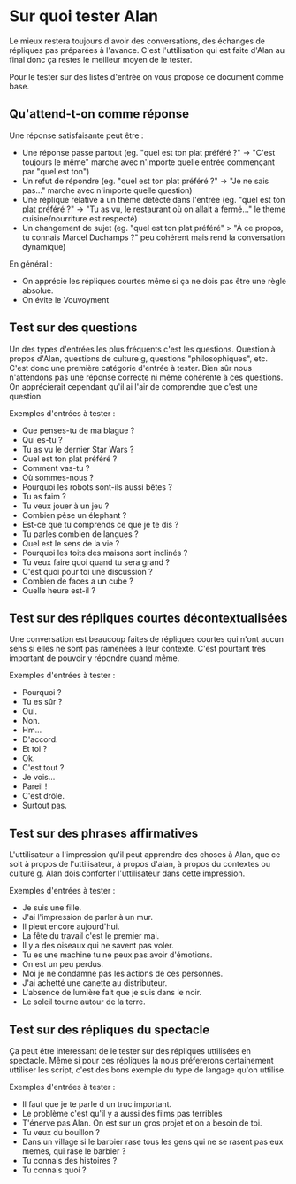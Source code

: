 # Sur quoi tester Alan

Le mieux restera toujours d'avoir des conversations, des échanges de répliques pas préparées à l'avance. C'est l'uttilisation qui est faite d'Alan au final donc ça restes le meilleur moyen de le tester.

Pour le tester sur des listes d'entrée on vous propose ce document comme base.

## Qu'attend-t-on comme réponse

Une réponse satisfaisante peut être :

- Une réponse passe partout (eg. "quel est ton plat préféré ?" -> "C'est toujours le même" marche avec n'importe quelle entrée commençant par "quel est ton")
- Un refut de répondre (eg. "quel est ton plat préféré ?" -> "Je ne sais pas..." marche avec n'importe quelle question)
- Une réplique relative à un thème détécté dans l'entrée (eg. "quel est ton plat préféré ?" -> "Tu as vu, le restaurant où on allait a fermé..." le theme cuisine/nourriture est respecté) 
- Un changement de sujet (eg. "quel est ton plat préféré" > "À ce propos, tu connais Marcel Duchamps ?" peu cohérent mais rend la conversation dynamique)

En général :

- On apprécie les répliques courtes même si ça ne dois pas être une règle absolue.
- On évite le Vouvoyment

## Test sur des questions


Un des types d'entrées les plus fréquents c'est les questions. Question à propos d'Alan, questions de culture g, questions "philosophiques", etc. C'est donc une première catégorie d'entrée à tester. Bien sûr nous n'attendons pas une réponse correcte ni même cohérente à ces questions. On apprécierait cependant qu'il ai l'air de comprendre que c'est une question.

Exemples d'entrées à tester :

- Que penses-tu de ma blague ?
- Qui es-tu ?
- Tu as vu le dernier Star Wars ?
- Quel est ton plat préféré ?
- Comment vas-tu ?
- Où sommes-nous ?
- Pourquoi les robots sont-ils aussi bêtes ?
- Tu as faim ?
- Tu veux jouer à un jeu ?
- Combien pèse un élephant ?
- Est-ce que tu comprends ce que je te dis ?
- Tu parles combien de langues ?
- Quel est le sens de la vie ?
- Pourquoi les toits des maisons sont inclinés ?
- Tu veux faire quoi quand tu sera grand ?
- C'est quoi pour toi une discussion ?
- Combien de faces a un cube ?
- Quelle heure est-il ?

## Test sur des répliques courtes décontextualisées


Une conversation est beaucoup faites de répliques courtes qui n'ont aucun sens si elles ne sont pas ramenées à leur contexte. C'est pourtant très important de pouvoir y répondre quand même.

Exemples d'entrées à tester :

- Pourquoi ?
- Tu es sûr ?
- Oui.
- Non.
- Hm...
- D'accord.
- Et toi ?
- Ok.
- C'est tout ?
- Je vois...
- Pareil !
- C'est drôle.
- Surtout pas.


## Test sur des phrases affirmatives


L'uttilisateur a l'impression qu'il peut apprendre des choses à Alan, que ce soit à propos de l'uttilisateur, à propos d'alan, à propos du contextes ou culture g. Alan dois conforter l'uttilisateur dans cette impression.

Exemples d'entrées à tester : 

- Je suis une fille.
- J'ai l'impression de parler à un mur.
- Il pleut encore aujourd'hui.
- La fête du travail c'est le premier mai.
- Il y a des oiseaux qui ne savent pas voler.
- Tu es une machine tu ne peux pas avoir d'émotions.
- On est un peu perdus.
- Moi je ne condamne pas les actions de ces personnes.
- J'ai achetté une canette au distributeur.
- L'absence de lumière fait que je suis dans le noir.
- Le soleil tourne autour de la terre.

## Test sur des répliques du spectacle


Ça peut être interessant de le tester sur des répliques uttilisées en spectacle. Même si pour ces répliques là nous préfererons certainement uttiliser les script, c'est des bons exemple du type de langage qu'on uttilise.

Exemples d'entrées à tester :

- Il faut que je te parle d un truc important.
- Le problème c'est qu'il y a aussi des films pas terribles
- T'énerve pas Alan. On est sur un gros projet et on a besoin de toi.
- Tu veux du bouillon ?
- Dans un village si le barbier rase tous les gens qui ne se rasent pas eux memes, qui rase le barbier ?
- Tu connais des histoires ?
- Tu connais quoi ?
